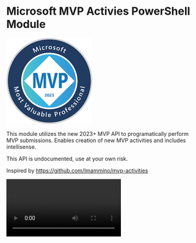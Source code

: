 # Microsoft MVP Activies PowerShell Module

![logo](images/logo.png)


This module utilizes the new 2023+ MVP API to programatically perform MVP submissions. Enables creation of new MVP activities and includes intellisense.

This API is undocumented, use at your own risk.

Inspired by https://github.com/lmammino/mvp-activities

<video controls src="images/Capture.mp4" title="Demo"></video>